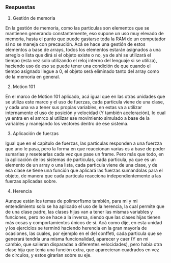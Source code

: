 ### Respuestas
1. Gestión de memoria

En la gestión de memoria, como las particulas son elementos que se mantienen generando constantemente, eso supone un uso muy elevado de memoria, hasta el punto que puede gastarse toda la RAM de un computador si no se maneja con precaución. Acá se hace una gestión de estos elementos a base de arrays, todos los elementos estarán asignados a una arreglo o lista que dirá si el objeto existe o no, ya de ahí se utilizará el tiempo (esta vez solo utilizando el reloj interno del lenguaje si se utiliza), haciendo uso de eso se puede tener una condición de que cuando el tiempo asignado llegue a 0, el objeto será eliminado tanto del array como de la memoria en general.

2. Motion 101

En el marco de Motion 101 aplicado, acá igual que en las otras unidades que se utiliza este marco y el uso de fuerzas, cada particula viene de una clase, y cada una va a tener sus propias variables, en estas va a utilizar internamente el uso de posición y velocidad (Y también aceleración), lo cual ya entra en el amrco al utilizar ese movimiento simulado a base de la variables y manejando los vectores dentro de ese sistema.

3. Aplicación de fuerzas

Igual que en el capitulo de fuerzas, las particulas responden a una fuerzza que uno le pasa, pero la forma en que reaccionan varias es a base de poder sumarlas y resetearlas cada vez que pase un frame. Pero más que todo, en la aplicación de los sistemas de particulas, cada particula, ya que es un elemento de un array o una lista, cada particula viene de una clase, y de esa clase se tiene una función que aplicará las fuerzas sumandolas para el objeto, de manera que cada particula reacciona independientemente a las fuerzas aplicadas sobre.

4. Herencia

Aunque están los temas de polimorfismo también, para mi y mi entendimiento solo se ha aplicado el uso de la herencia, la cual permite que de una clase padre, las clases hijas van a tener las mismas variables y funciones, pero no se hace a la inversa, siendo que las clases hijas tienen más cosas y comportamientos únicos de sí. Acá como dije, en esta unidad y los ejercicios se terminó haciendo herencia en la gran mayoría de ocasiones, las cuales, por ejemplo en el del conffeti, cada particula que se generará tendría una misma funcionalidad, aparecer y caer (Y en mi cambio, que salieran disparadas a diferentes velocidades), pero había otra clase hija que tenía una función extra, que aparecieran cuadrados en vez de circulos, y estos girarían sobre su eje.
